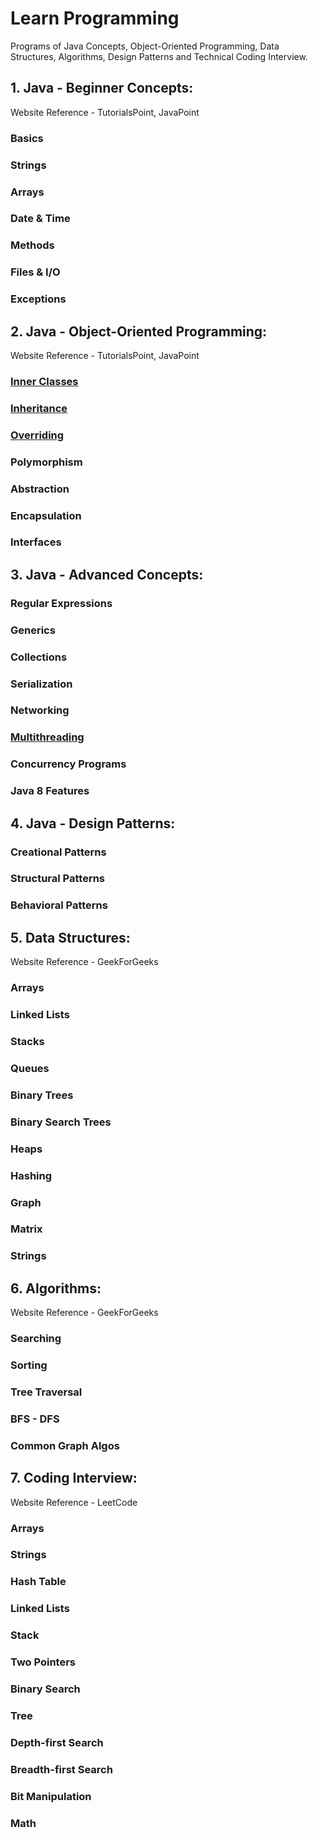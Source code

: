 # Learn Programming

Programs of Java Concepts, Object-Oriented Programming, Data Structures, Algorithms, Design Patterns and Technical Coding Interview. 

## 1. Java - Beginner Concepts:

Website Reference - TutorialsPoint, JavaPoint

### Basics

### Strings

### Arrays

### Date & Time

### Methods

### Files & I/O

### Exceptions

## 2. Java - Object-Oriented Programming:

Website Reference - TutorialsPoint, JavaPoint

### [Inner Classes](Object-Oriented-Programming/inner_class)

### [Inheritance](Object-Oriented-Programming/inheritance)

### [Overriding](Object-Oriented-Programming/overriding)

### Polymorphism

### Abstraction

### Encapsulation

### Interfaces

## 3. Java - Advanced Concepts:

### Regular Expressions

### Generics

### Collections

### Serialization

### Networking

### [Multithreading](Java-Advanced-Concepts/multithreading)

### Concurrency Programs

### Java 8 Features

## 4. Java - Design Patterns:

### Creational Patterns

### Structural Patterns

### Behavioral Patterns

## 5. Data Structures:

Website Reference - GeekForGeeks

### Arrays

### Linked Lists

### Stacks

### Queues

### Binary Trees

### Binary Search Trees

### Heaps

### Hashing

### Graph

### Matrix

### Strings

## 6. Algorithms:

Website Reference - GeekForGeeks

### Searching

### Sorting

### Tree Traversal

### BFS - DFS

### Common Graph Algos

## 7. Coding Interview:

Website Reference - LeetCode

### Arrays

### Strings

### Hash Table

### Linked Lists

### Stack

### Two Pointers

### Binary Search

### Tree

### Depth-first Search

### Breadth-first Search

### Bit Manipulation

### Math
